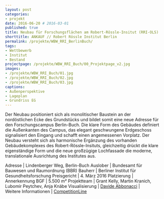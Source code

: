 ```yaml
---
layout: post
categories:
- projekt
date: 2016-06-20 # 2016-03-01
published: true
title: Neubau für Forschungsflächen am Robert-Rössle-Insitut (RRI-OLS) in Berlin-Buch
shorttitle: ANKAUF // Robert Rössle Institut Berlin
permalink: /projekte/WBW_RRI_BerlinBuch/
tags: 
- Wettbewerb
- Institut
- Bestand
projectpage: /projekte/WBW_RRI_Buch/00_Projektpage_v2.jpg
images:
- /projekte/WBW_RRI_Buch/01.jpg
- /projekte/WBW_RRI_Buch/02.jpg
- /projekte/WBW_RRI_Buch/03.jpg
captions:
- Außenperspektive
- Lageplan
- Grundriss EG
---
```

Der Neubau positioniert sich als monolitischer Baustein an der nordöstlichen Ecke des Grundstücks und bildet somit eine neue Adresse für den Forschungscampus Berlin-Buch. Die klare Form des Gebäudes definiert die Außenkanten des Campus, das elegant geschwungene Erdgeschoss signalisiert den Eingang und schafft einen angemessenen Vorplatz. Der Neubau versteht sich als harmonische Ergänzung des vorhanden Gebäudekomplexes des Robert-Rössle-Insituts, gleichzeitig drückt die klare eigenständige Form und die neue großzügige Lochfassade die moderne, translationale Ausrichtung des Institutes aus.

Adresse					|	Lindenberger Weg, Berlin-Buch
Auslober				|	Bundesamt für Bauwesen und Raumordnung (BBR)
Bauherr					|	Berliner Institut für Gesundheitsforschung
Preisgericht			|	4. März 2016
Platzierung				|	Annerkennung
BGF						|	5.500 m²
Projektteam				|	Grant Kelly, Martin Kranich, Lubomir Peytchev, Anja Knäbe
Visualisierung      	|	[Davide Abbonacci](http://www.abbonacci.com) 
                            |    
Weitere Informationen       |   [CompetitionLine](https://www.competitionline.com/de/beitraege/118402)
